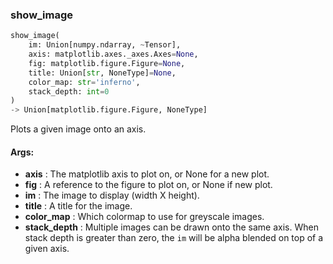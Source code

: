 

### show_image
```python
show_image(
	im: Union[numpy.ndarray, ~Tensor],
	axis: matplotlib.axes._axes.Axes=None,
	fig: matplotlib.figure.Figure=None,
	title: Union[str, NoneType]=None,
	color_map: str='inferno',
	stack_depth: int=0
)
-> Union[matplotlib.figure.Figure, NoneType]
```
Plots a given image onto an axis.


#### Args:

* **axis** :  The matplotlib axis to plot on, or None for a new plot.
* **fig** :  A reference to the figure to plot on, or None if new plot.
* **im** :  The image to display (width X height).
* **title** :  A title for the image.
* **color_map** :  Which colormap to use for greyscale images.
* **stack_depth** :  Multiple images can be drawn onto the same axis. When stack depth is greater than zero, the `im`        will be alpha blended on top of a given axis.
